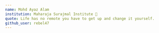 ```yaml
---
name: Mohd Ayaz Alam 
institution: Maharaja Surajmal Institute 🚩 
quote: Life has no remote you have to get up and change it yourself.
github_user: rebel47
---
```

